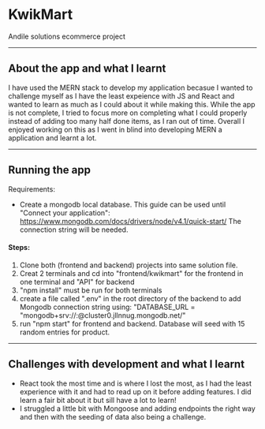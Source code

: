 # KwikMart
Andile solutions ecommerce project

-------------------------------------------------------
## About the app and what I learnt

I have used the MERN stack to develop my application becasue I wanted to challenge myself as I have the least expeience with JS and React and wanted to learn as much as I could about it while making this. 
While the app is not complete, I tried to focus more on completing what I could properly instead of adding too many half done items, as I ran out of time. 
Overall I enjoyed working on this as I went in blind into developing MERN a application and learnt a lot.

-------------------------------------------------------
## Running the app

Requirements:
- Create a mongodb local database. This guide can be used until "Connect your application": https://www.mongodb.com/docs/drivers/node/v4.1/quick-start/ 
The connection string will be needed.

#### Steps:
1. Clone both (frontend and backend) projects into same solution file.
2. Creat 2 terminals and cd into "frontend/kwikmart" for the frontend in one terminal and "API" for backend
3. "npm install" must be run for both terminals
4. create a file called ".env" in the root directory of the backend to add Mongodb connection string using: "DATABASE_URL = "mongodb+srv://<username>:<password>@cluster0.jllnnug.mongodb.net/"
5. run "npm start" for frontend and backend. Database will seed with 15 random entries for product.

-------------------------------------------------------
## Challenges with development and what I learnt

- React took the most time and is where I lost the most, as I had the least experience with it and had to read up on it before adding features. I did learn a fair bit about it but sill have a lot to learn!
- I struggled a little bit with Mongoose and adding endpoints the right way and then with the seeding of data also being a challenge.
